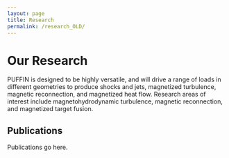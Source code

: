 ```yaml
---
layout: page
title: Research
permalink: /research_OLD/
---
```


# Our Research

PUFFIN is designed to be highly versatile, and will drive a range of loads in different geometries to produce
shocks and jets, magnetized turbulence, magnetic reconnection, and magnetized heat flow. Research areas of 
interest include magnetohydrodynamic turbulence, magnetic reconnection, and magnetized target fusion.


## Publications

Publications go here.
